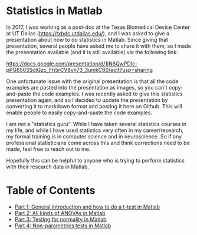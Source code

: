 # Statistics in Matlab

In 2017, I was working as a post-doc at the Texas Biomedical Device Center at UT Dallas (https://txbdc.utdallas.edu/), and I was asked to give a presentation about how to do statistics in Matlab. Since giving that presentation, several people have asked me to share it with them, so I made the presentation available (and it is still available) via the following link:

https://docs.google.com/presentation/d/1jN6QwPDIc-pPG6503SdiGzc_Fh5rCV8vh73_3umkC60/edit?usp=sharing

One unfortunate issue with the original presentation is that all the code examples are pasted into the presentation as images, so you can't copy-and-paste the code examples. I was recently asked to give this statistics presentation again, and so I decided to update the presentation by converting it to markdown format and posting it here on Github. This will enable people to easily copy-and-paste the code examples.

I am _not_ a "statistics guru". While I have taken several statistics courses in my life, and while I have used statistics very often in my career/research, my formal training is in computer science and in neuroscience. So if any professional statisticians come across this and think corrections need to be made, feel free to reach out to me.

Hopefully this can be helpful to anyone who is trying to perform statistics with their research data in Matlab.

# Table of Contents

- [Part 1: General introduction and how to do a t-test in Matlab](stats_in_matlab/Part1_TTests.md)
- [Part 2: All kinds of ANOVAs in Matlab](stats_in_matlab/Part2_ANOVA.md)
- [Part 3: Testing for normality in Matlab](stats_in_matlab/Part3_TestsForNormality.md)
- [Part 4: Non-parametrics tests in Matlab](stats_in_matlab/Part4_NonParametricTests.md)



